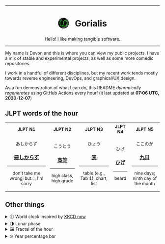 ***

<h1 align="center">
<sub>
    <img src="readme/resources/avatar.png" height="36">
</sub>
&nbsp;
Gorialis
</h1>
<p align="center">
Hello! I like making tangible software.
</p>

***

My name is Devon and this is where you can view my public projects. I have a mix of stable and experimental projects, as well as some more comedic repositories.

I work in a handful of different disciplines, but my recent work tends mostly towards reverse engineering, DevOps, and graphical/UX design.

As a fun demonstration of what I can do, this README *dynamically regenerates* using GitHub Actions every hour! (it last updated at **07:06 UTC, 2020-12-07**)

<h2>JLPT words of the hour</h2>
<table>
    <tr>
        <th>JLPT N1</th>
        <th>JLPT N2</th>
        <th>JLPT N3</th>
        <th>JLPT N4</th>
        <th>JLPT N5</th>
    </tr>
    <tr>
        <td>
            <p align="center">あしからず</p>
            <h3 align="center"><b><a href="https://jisho.org/search/%E6%82%AA%E3%81%97%E3%81%8B%E3%82%89%E3%81%9A">悪しからず</a></b></h3>
            <hr>
            <p align="center">don't take me wrong,<wbr> but...,<wbr> I'm sorry</p>
        </td>
        <td>
            <p align="center">こうとう</p>
            <h3 align="center"><b><a href="https://jisho.org/search/%E9%AB%98%E7%AD%89">高等</a></b></h3>
            <hr>
            <p align="center">high class,<wbr> high grade</p>
        </td>
        <td>
            <p align="center">ひょう</p>
            <h3 align="center"><b><a href="https://jisho.org/search/%E8%A1%A8">表</a></b></h3>
            <hr>
            <p align="center">table (e.g.,<wbr> Tab 1),<wbr> chart,<wbr> list</p>
        </td>
        <td>
            <p align="center">ひげ</p>
            <h3 align="center"><b><a href="https://jisho.org/search/%E3%81%B2%E3%81%92">ひげ</a></b></h3>
            <hr>
            <p align="center">beard</p>
        </td>
        <td>
            <p align="center">ここのか</p>
            <h3 align="center"><b><a href="https://jisho.org/search/%E4%B9%9D%E6%97%A5">九日</a></b></h3>
            <hr>
            <p align="center">nine days;<br> ninth day of the month</p>
        </td>
    </tr>
</table>

<h2>Other things</h2>
<details>
<summary>🕖  World clock inspired by <a href="https://xkcd.com/now">XKCD now</a></summary>

> <img src="generated/now.png" width="512">

</details>
<details>
<summary>🌗 Lunar phase</summary>

The moon is approximately 77.04% through its phase (Last Quarter).

</details>
<details>
<summary>&#x1f5bc; Fractal of the hour</summary>

> <img src="generated/fractal.png" width="512">

</details>
<details>
<summary>&#x23f2; Year percentage bar</summary>
<pre><code>2020 [██████████████████▁▁] 93.25%</code></pre>
</details>

